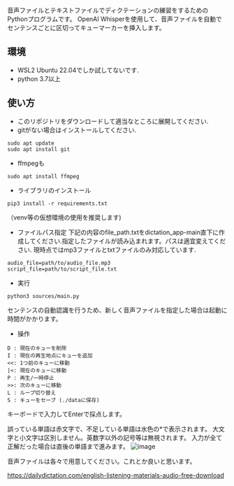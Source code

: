 音声ファイルとテキストファイルでディクテーションの練習をするためのPythonプログラムです。
OpenAI Whisperを使用して、音声ファイルを自動でセンテンスごとに区切ってキューマーカーを挿入します。

## 環境
- WSL2 Ubuntu 22.04でしか試してないです.
- python 3.7以上

## 使い方
- このリポジトリをダウンロードして適当なところに展開してください.
- gitがない場合はインストールしてください.
```
sudo apt update
sudo apt install git
```
- ffmpegも
```
sudo apt install ffmpeg
```
- ライブラリのインストール
```
pip3 install -r requirements.txt
```
（venv等の仮想環境の使用を推奨します)

- ファイルパス指定
  下記の内容のfile_path.txtをdictation_app-main直下に作成してください.指定したファイルが読み込まれます。パスは適宜変えてください.
  現時点ではmp3ファイルとtxtファイルのみ対応しています.
```
audio_file=path/to/audio_file.mp3
script_file=path/to/script_file.txt
```
- 実行
```
python3 sources/main.py
```
センテンスの自動認識を行うため、新しく音声ファイルを指定した場合は起動に時間がかかります。

- 操作
``` 
D : 現在のキューを削除
I : 現在の再生地点にキューを追加
<<: 1つ前のキューに移動
|<: 現在のキューに移動
P : 再生/一時停止
>>: 次のキューに移動
L : ループ切り替え
S : キューをセーブ (./dataに保存)
```
キーボードで入力してEnterで採点します。

誤っている単語は赤文字で、不足している単語は水色の*で表示されます。
大文字と小文字は区別しません。英数字以外の記号等は無視されます。
入力が全て正解だった場合は直後の単語まで進みます。
![image](https://github.com/user-attachments/assets/97f4a40f-db69-4340-ab4e-f3497856ec76)

音声ファイルは各々で用意してください。これとか良いと思います。

https://dailydictation.com/english-listening-materials-audio-free-download
